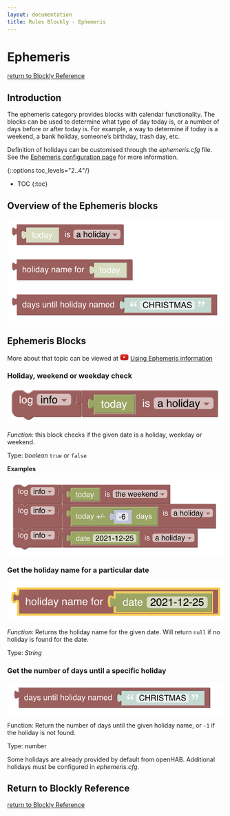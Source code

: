 ```yaml
---
layout: documentation
title: Rules Blockly - Ephemeris
---
```

<!-- markdownlint-disable MD036 -->

# Ephemeris

[return to Blockly Reference](index.html#ephemeris)

## Introduction

The ephemeris category provides blocks with calendar functionality.
The blocks can be used to determine what type of day today is, or a number of days before or after today is.
For example, a way to determine if today is a weekend, a bank holiday, someone’s birthday, trash day, etc.

Definition of holidays can be customised through the _ephemeris.cfg_ file.
See the [Ephemeris configuration page](https://www.openhab.org/docs/configuration/actions.html#configuration) for more information.

{::options toc_levels="2..4"/}

- TOC
{:toc}

## Overview of the Ephemeris blocks

![ephemeris-dates](../images/blockly/blockly-ephemeris.png)

## Ephemeris Blocks

More about that topic can be viewed at ![youtube](../images/blockly/youtube-logo-small.png) [Using Ephemeris information](https://youtu.be/KwhYKy1_qVk?t=1275)

### Holiday, weekend or weekday check

![ephemeris-is](../images/blockly/blockly-ephemeris-is.png)

_Function:_ this block checks if the given date is a holiday, weekday or weekend.

Type: _boolean_ `true` or `false`

**Examples**

![ephemeris-is-example](../images/blockly/blockly-ephemeris-is-example.png)

### Get the holiday name for a particular date

![ephemeris-get-name](../images/blockly/blockly-ephemeris-get-name.png)

_Function:_ Returns the holiday name for the given date.
Will return `null` if no holiday is found for the date.

Type: _String_

### Get the number of days until a specific holiday

![ephemeris-days-until](../images/blockly/blockly-ephemeris-days-until.png)

Function: Return the number of days until the given holiday name, or `-1` if the holiday is not found.

Type: number

Some holidays are already provided by default from openHAB.
Additional holidays must be configured in _ephemeris.cfg_.

## Return to Blockly Reference

[return to Blockly Reference](index.html#ephemeris)

